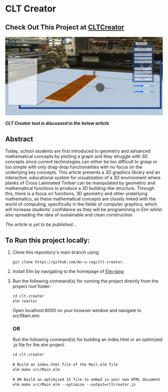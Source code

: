 <h1>CLT Creator</h1>

<h2> Check Out This Project at <a href="https://cltcreator.netlify.app">CLTCreator</a> </h2>

![Clt Creator Landing Screen!](./public/cltcreatorlanding.png "CLT Creator Landing Screen")

**_CLT Creator tool is discussed in the below article_**

<h2>Abstract</h2>

<p>Today, school students are first introduced to geometry and advanced mathematical concepts by plotting a graph and they struggle with 3D concepts since current technologies can either be too difficult to grasp or too simple with only drag-drop functionalities with no focus on the underlying key concepts. This article presents a 3D graphics library and an interactive, educational system for visualization of a 3D environment where planks of Cross Laminated Timber can be manipulated by geometric and mathematical functions to produce a 3D building-like structure. Through this, there is a focus on functions, 3D geometry and other underlying mathematics, as these mathematical concepts are closely linked with the world of computing, specifically in the fields of computer graphics, which will increase students’ confidence as they will be programming in Elm whilst also spreading the idea of sustainable and clean construction.</p>

_The article is yet to be published..._

<h2>To Run this project locally:</h2>

1. Clone this repository's main branch using:

   ```
   git clone https://github.com/An-u-rag/clt-creator.
   ```

2. Install Elm by navigating to the homepage of [Elm-lang](https://guide.elm-lang.org/install/elm.html)

3. Run the following command(s) for running the project directly from the project root folder:

   ```
   cd clt-creator
   elm reactor
   ```

   Open localhost:8000 on your browser window and navigate to src/Main.elm

   <h3>OR</h3>

   Run the following command(s) for building an index.html or an optimized .js file for the elm project.

   ```
   cd clt-creator

   # Build an index.html file of the Mail.elm file
   elm make src/Main.elm

   # OR Build an optimized JS file to embed in your own HTML document
   elm make src/Main.elm --optimize --output=cltcreator.js
   ```
